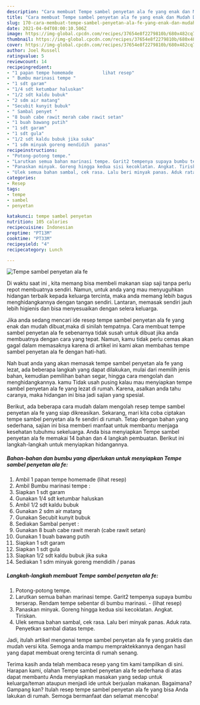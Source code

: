 ```yaml
---
description: "Cara membuat Tempe sambel penyetan ala fe yang enak dan Mudah Dibuat"
title: "Cara membuat Tempe sambel penyetan ala fe yang enak dan Mudah Dibuat"
slug: 170-cara-membuat-tempe-sambel-penyetan-ala-fe-yang-enak-dan-mudah-dibuat
date: 2021-04-04T08:00:10.506Z
image: https://img-global.cpcdn.com/recipes/37654e8f2279810b/680x482cq70/tempe-sambel-penyetan-ala-fe-foto-resep-utama.jpg
thumbnail: https://img-global.cpcdn.com/recipes/37654e8f2279810b/680x482cq70/tempe-sambel-penyetan-ala-fe-foto-resep-utama.jpg
cover: https://img-global.cpcdn.com/recipes/37654e8f2279810b/680x482cq70/tempe-sambel-penyetan-ala-fe-foto-resep-utama.jpg
author: Joel Russell
ratingvalue: 5
reviewcount: 14
recipeingredient:
- "1 papan tempe homemade           lihat resep"
- " Bumbu marinasi tempe "
- "1 sdt garam"
- "1/4 sdt ketumbar haluskan"
- "1/2 sdt kaldu bubuk"
- "2 sdm air matang"
- "Secubit kunyit bubuk"
- " Sambal penyet "
- "8 buah cabe rawit merah cabe rawit setan"
- "1 buah bawang putih"
- "1 sdt garam"
- "1 sdt gula"
- "1/2 sdt kaldu bubuk jika suka"
- "1 sdm minyak goreng mendidih  panas"
recipeinstructions:
- "Potong-potong tempe."
- "Larutkan semua bahan marinasi tempe. Garit2 tempenya supaya bumbu terserap. Rendam tempe sebentar di bumbu marinasi.           (lihat resep)"
- "Panaskan minyak. Goreng hingga kedua sisi kecoklatan. Angkat. Tiriskan."
- "Ulek semua bahan sambal, cek rasa. Lalu beri minyak panas. Aduk rata. Penyetkan sambal diatas tempe."
categories:
- Resep
tags:
- tempe
- sambel
- penyetan

katakunci: tempe sambel penyetan 
nutrition: 105 calories
recipecuisine: Indonesian
preptime: "PT13M"
cooktime: "PT33M"
recipeyield: "4"
recipecategory: Lunch

---
```



![Tempe sambel penyetan ala fe](https://img-global.cpcdn.com/recipes/37654e8f2279810b/680x482cq70/tempe-sambel-penyetan-ala-fe-foto-resep-utama.jpg)

Di waktu  saat ini , kita memang bisa membeli makanan siap saji tanpa perlu repot membuatnya sendiri. Namun, untuk anda yang mau menyuguhkan hidangan terbaik kepada keluarga tercinta, maka anda memang lebih bagus menghidangkannya dengan tangan sendiri. Lantaran, memasak sendiri jauh lebih higienis dan bisa menyesuaikan dengan selera keluarga.

Jika anda sedang mencari ide resep tempe sambel penyetan ala fe yang enak dan mudah dibuat,maka di sinilah tempatnya. Cara membuat tempe sambel penyetan ala fe  sebenarnya tidak susah untuk dibuat jika anda membuatnya dengan cara yang tepat. Namun, kamu tidak perlu cemas akan gagal dalam memasaknya 
karena di artikel ini kami akan membahas tempe sambel penyetan ala fe dengan hati-hati.  



Nah buat anda yang akan memasak tempe sambel penyetan ala fe yang lezat, ada beberapa langkah yang dapat dilakukan, mulai dari memilih jenis bahan, kemudian pemilihan bahan segar, hingga cara mengolah dan menghidangkannya. kamu Tidak usah pusing kalau mau menyiapkan tempe sambel penyetan ala fe yang lezat di rumah. Karena, asalkan anda  tahu caranya, maka hidangan ini bisa jadi sajian yang spesial.

Berikut, ada beberapa cara mudah dalam mengolah resep tempe sambel penyetan ala fe yang siap dikreasikan. Sekarang, mari kita coba ciptakan tempe sambel penyetan ala fe sendiri di rumah. Tetap dengan bahan yang sederhana, sajian ini bisa memberi manfaat untuk membantu menjaga kesehatan tubuhmu sekeluarga. Anda bisa menyiapkan Tempe sambel penyetan ala fe memakai 14 bahan dan 4 langkah pembuatan. Berikut ini langkah-langkah untuk menyiapkan hidangannya.

<!--inarticleads1-->

##### Bahan-bahan dan bumbu yang diperlukan untuk menyiapkan Tempe sambel penyetan ala fe:

1. Ambil 1 papan tempe homemade           (lihat resep)
1. Ambil  Bumbu marinasi tempe :
1. Siapkan 1 sdt garam
1. Gunakan 1/4 sdt ketumbar haluskan
1. Ambil 1/2 sdt kaldu bubuk
1. Gunakan 2 sdm air matang
1. Gunakan Secubit kunyit bubuk
1. Sediakan  Sambal penyet :
1. Gunakan 8 buah cabe rawit merah (cabe rawit setan)
1. Gunakan 1 buah bawang putih
1. Siapkan 1 sdt garam
1. Siapkan 1 sdt gula
1. Siapkan 1/2 sdt kaldu bubuk jika suka
1. Sediakan 1 sdm minyak goreng mendidih / panas




<!--inarticleads2-->

##### Langkah-langkah membuat Tempe sambel penyetan ala fe:

1. Potong-potong tempe.
1. Larutkan semua bahan marinasi tempe. Garit2 tempenya supaya bumbu terserap. Rendam tempe sebentar di bumbu marinasi. -           (lihat resep)
1. Panaskan minyak. Goreng hingga kedua sisi kecoklatan. Angkat. Tiriskan.
1. Ulek semua bahan sambal, cek rasa. Lalu beri minyak panas. Aduk rata. Penyetkan sambal diatas tempe.




Jadi, itulah artikel mengenai  tempe sambel penyetan ala fe  yang praktis dan mudah versi kita. Semoga anda mampu mempraktekkannya dengan hasil yang dapat membuat oreng tercinta di rumah senang. 

Terima kasih anda telah membaca resep yang tim kami tampilkan di sini. Harapan kami, olahan  Tempe sambel penyetan ala fe sederhana di atas dapat membantu Anda menyiapkan masakan yang sedap untuk keluarga/teman ataupun menjadi ide untuk berjualan makanan. Bagaimana? Gampang kan? Itulah resep tempe sambel penyetan ala fe yang bisa Anda lakukan di rumah. Semoga bermanfaat dan selamat mencoba!

